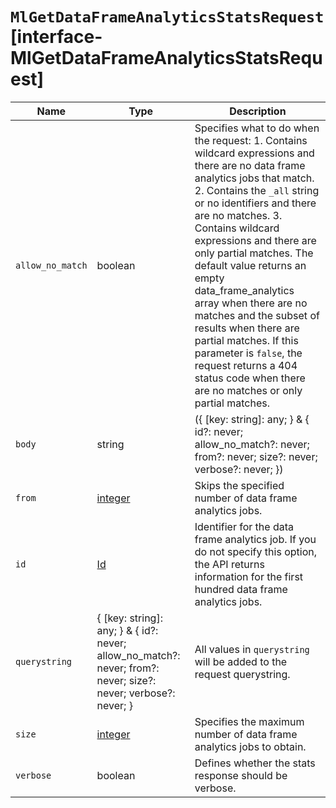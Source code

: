# `MlGetDataFrameAnalyticsStatsRequest` [interface-MlGetDataFrameAnalyticsStatsRequest]

| Name | Type | Description |
| - | - | - |
| `allow_no_match` | boolean | Specifies what to do when the request: 1. Contains wildcard expressions and there are no data frame analytics jobs that match. 2. Contains the `_all` string or no identifiers and there are no matches. 3. Contains wildcard expressions and there are only partial matches. The default value returns an empty data_frame_analytics array when there are no matches and the subset of results when there are partial matches. If this parameter is `false`, the request returns a 404 status code when there are no matches or only partial matches. |
| `body` | string | ({ [key: string]: any; } & { id?: never; allow_no_match?: never; from?: never; size?: never; verbose?: never; }) | All values in `body` will be added to the request body. |
| `from` | [integer](./integer.md) | Skips the specified number of data frame analytics jobs. |
| `id` | [Id](./Id.md) | Identifier for the data frame analytics job. If you do not specify this option, the API returns information for the first hundred data frame analytics jobs. |
| `querystring` | { [key: string]: any; } & { id?: never; allow_no_match?: never; from?: never; size?: never; verbose?: never; } | All values in `querystring` will be added to the request querystring. |
| `size` | [integer](./integer.md) | Specifies the maximum number of data frame analytics jobs to obtain. |
| `verbose` | boolean | Defines whether the stats response should be verbose. |
